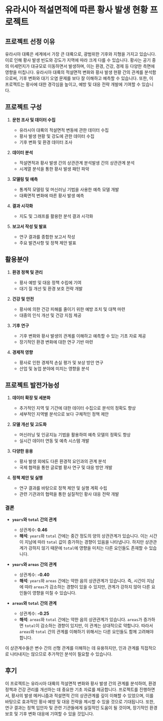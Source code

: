 # 유라시아 적설면적에 따른 황사 발생 현황 프로젝트

## 프로젝트 선정 이유
유라시아 대륙은 세계에서 가장 큰 대륙으로, 광범위한 기후와 지형을 가지고 있습니다. 이로 인해 황사 발생 빈도와 강도가 지역에 따라 크게 다를 수 있습니다. 황사는 공기 중의 미세먼지가 대규모로 이동하면서 발생하며, 이는 환경, 건강, 경제 등 다양한 측면에 영향을 미칩니다. 유라시아 대륙의 적설면적 변화와 황사 발생 현황 간의 관계를 분석함으로써, 기후 변화와 대기 오염 문제를 보다 잘 이해하고 예측할 수 있습니다. 또한, 이 프로젝트는 황사에 대한 경각심을 높이고, 예방 및 대응 전략 개발에 기여할 수 있습니다.

## 프로젝트 구성

1. **문헌 조사 및 데이터 수집**
   - 유라시아 대륙의 적설면적 변동에 관한 데이터 수집
   - 황사 발생 현황 및 강도에 관한 데이터 수집
   - 기후 변화 및 환경 데이터 조사

2. **데이터 분석**
   - 적설면적과 황사 발생 간의 상관관계 분석발생 간의 상관관계 분석
   - 시계열 분석을 통한 황사 발생 패턴 파악

3. **모델링 및 예측**
   - 통계적 모델링 및 머신러닝 기법을 사용한 예측 모델 개발
   - 대륙면적 변화에 따른 황사 발생 예측

4. **결과 시각화**
   - 지도 및 그래프를 활용한 분석 결과 시각화

5. **보고서 작성 및 발표**
   - 연구 결과를 종합한 보고서 작성
   - 주요 발견사항 및 정책 제안 발표

## 활용분야

1. **환경 정책 및 관리**
   - 황사 예방 및 대응 정책 수립에 기여
   - 대기 질 개선 및 환경 보호 전략 개발

2. **건강 및 안전**
   - 황사에 의한 건강 피해를 줄이기 위한 예방 조치 및 대책 마련
   - 대중의 인식 개선 및 건강 지침 제공

3. **기후 연구**
   - 기후 변화와 황사 발생의 관계를 이해하고 예측할 수 있는 기초 자료 제공
   - 장기적인 환경 변화에 대한 연구 기반 마련

4. **경제적 영향**
   - 황사로 인한 경제적 손실 평가 및 보상 방안 연구
   - 산업 및 농업 분야에 미치는 영향을 분석

## 프로젝트 발전가능성

1. **데이터 확장 및 세분화**
   - 추가적인 지역 및 기간에 대한 데이터 수집으로 분석의 정확도 향상
   - 세부적인 지역별 분석으로 보다 구체적인 정책 제안

2. **모델 개선 및 고도화**
   - 머신러닝 및 인공지능 기법을 활용하여 예측 모델의 정확도 향상
   - 실시간 데이터 연동 및 예측 시스템 개발

3. **다양한 응용**
   - 황사 발생 외에도 다른 환경적 요인과의 관계 분석
   - 국제 협력을 통한 글로벌 황사 연구 및 대응 방안 개발

4. **정책 제안 및 실행**
   - 연구 결과를 바탕으로 정책 제안 및 실행 계획 수립
   - 관련 기관과의 협력을 통한 실질적인 황사 대응 전략 개발



### 결론

- **`years`와 `total` 간의 관계**
  - 상관계수: **0.46**
  - **해석**: `years`와 `total` 간에는 중간 정도의 양의 상관관계가 있습니다. 이는 시간이 지남에 따라 `total` 값이 증가하는 경향이 있음을 나타냅니다. 하지만 상관관계가 강하지 않기 때문에 `total`에 영향을 미치는 다른 요인들도 존재할 수 있습니다.

- **`years`와 `areas` 간의 관계**
  - 상관계수: **-0.40**
  - **해석**: `years`와 `areas` 간에는 약한 음의 상관관계가 있습니다. 즉, 시간이 지남에 따라 `areas`가 감소하는 경향이 있을 수 있지만, 관계가 강하지 않아 다른 요인들이 영향을 미칠 수 있습니다.

- **`areas`와 `total` 간의 관계**
  - 상관계수: **-0.25**
  - **해석**: `areas`와 `total` 간에는 약한 음의 상관관계가 있습니다. `areas`가 증가하면 `total`이 감소하는 경향이 있지만, 이 관계는 상대적으로 약합니다. 따라서 `areas`와 `total` 간의 관계를 이해하기 위해서는 다른 요인들도 함께 고려해야 합니다.

이 상관계수들은 변수 간의 선형 관계를 이해하는 데 유용하지만, 인과 관계를 직접적으로 나타내지는 않으므로 추가적인 분석이 필요할 수 있습니다.



## 후기
이 프로젝트는 유라시아 대륙의 적설면적 변화와 황사 발생 간의 관계를 분석하여, 환경 정책과 건강 관리를 개선하는 데 중요한 기초 자료를 제공합니다. 프로젝트를 진행하면서, 황사의 발생 메커니즘과 적설면적 간의 상관관계를 깊이 이해할 수 있었으며, 이를 바탕으로 효과적인 황사 예방 및 대응 전략을 제시할 수 있을 것으로 기대됩니다. 또한, 연구 결과는 정책 입안자 및 관련 기관들에게 실질적인 도움이 될 것이며, 장기적인 환경 보호 및 기후 변화 대응에 기여할 수 있을 것입니다.
